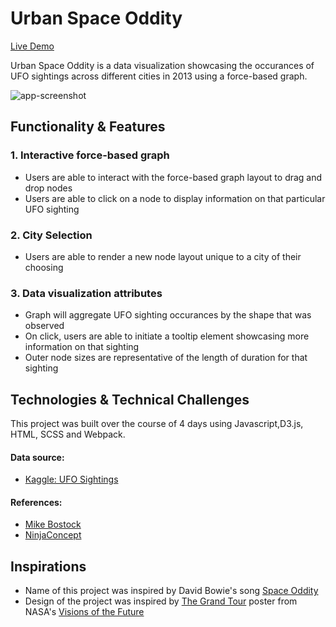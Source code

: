 # Urban Space Oddity
[Live Demo](https://saskatchuwan.github.io/ufo-sightings/)

Urban Space Oddity is a data visualization showcasing the occurances of UFO sightings across different cities in 2013 using a force-based graph.

![app-screenshot](https://github.com/saskatchuwan/ufo-sightings/tree/master/src/assets/app-screengrab.png)

## Functionality & Features
### 1. Interactive force-based graph
+ Users are able to interact with the force-based graph layout to drag and drop nodes
+ Users are able to click on a node to display information on that particular UFO sighting

### 2. City Selection
+ Users are able to render a new node layout unique to a city of their choosing

### 3. Data visualization attributes
+ Graph will aggregate UFO sighting occurances by the shape that was observed
+ On click, users are able to initiate a tooltip element showcasing more information on that sighting
+ Outer node sizes are representative of the length of duration for that sighting

## Technologies & Technical Challenges
This project was built over the course of 4 days using Javascript,D3.js, HTML, SCSS and Webpack.

#### Data source:
+ [Kaggle: UFO Sightings](https://bit.ly/2TQqA2F)

#### References:
+ [Mike Bostock](https://github.com/d3/d3-force)
+ [NinjaConcept](https://medium.com/ninjaconcept/interactive-dynamic-force-directed-graphs-with-d3-da720c6d7811)

## Inspirations
+ Name of this project was inspired by David Bowie's song [Space Oddity](https://www.youtube.com/watch?v=iYYRH4apXDo)
+ Design of the project was inspired by [The Grand Tour](https://www.jpl.nasa.gov/visions-of-the-future/images/grand_tour.jpg) poster from NASA's [Visions of the Future](https://www.jpl.nasa.gov/visions-of-the-future/)
